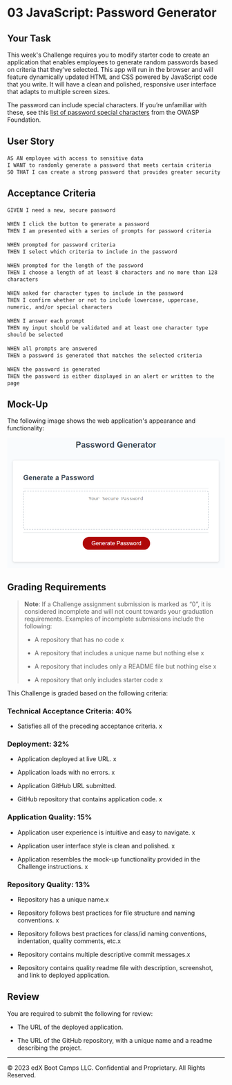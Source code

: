 # 03 JavaScript: Password Generator

## Your Task

This week's Challenge requires you to modify starter code to create an application that enables employees to generate random passwords based on criteria that they’ve selected. This app will run in the browser and will feature dynamically updated HTML and CSS powered by JavaScript code that you write. It will have a clean and polished, responsive user interface that adapts to multiple screen sizes.

The password can include special characters. If you’re unfamiliar with these, see this [list of password special characters](https://www.owasp.org/index.php/Password_special_characters) from the OWASP Foundation.

## User Story

```
AS AN employee with access to sensitive data
I WANT to randomly generate a password that meets certain criteria
SO THAT I can create a strong password that provides greater security
```

## Acceptance Criteria

```
GIVEN I need a new, secure password

WHEN I click the button to generate a password
THEN I am presented with a series of prompts for password criteria

WHEN prompted for password criteria
THEN I select which criteria to include in the password

WHEN prompted for the length of the password
THEN I choose a length of at least 8 characters and no more than 128 characters

WHEN asked for character types to include in the password
THEN I confirm whether or not to include lowercase, uppercase, numeric, and/or special characters

WHEN I answer each prompt
THEN my input should be validated and at least one character type should be selected

WHEN all prompts are answered
THEN a password is generated that matches the selected criteria

WHEN the password is generated
THEN the password is either displayed in an alert or written to the page
```

## Mock-Up

The following image shows the web application's appearance and functionality:

![The Password Generator application displays a red button to "Generate Password".](./Assets/03-javascript-homework-demo.png)

## Grading Requirements

> **Note**: If a Challenge assignment submission is marked as “0”, it is considered incomplete and will not count towards your graduation requirements. Examples of incomplete submissions include the following:
>
> * A repository that has no code x
>
> * A repository that includes a unique name but nothing else x
>
> * A repository that includes only a README file but nothing else x
>
> * A repository that only includes starter code x

This Challenge is graded based on the following criteria: 

### Technical Acceptance Criteria: 40%

* Satisfies all of the preceding acceptance criteria. x

### Deployment: 32%

* Application deployed at live URL. x

* Application loads with no errors. x

* Application GitHub URL submitted. 

* GitHub repository that contains application code. x

### Application Quality: 15%

* Application user experience is intuitive and easy to navigate. x

* Application user interface style is clean and polished. x

* Application resembles the mock-up functionality provided in the Challenge instructions. x

### Repository Quality: 13%

* Repository has a unique name.x

* Repository follows best practices for file structure and naming conventions. x

* Repository follows best practices for class/id naming conventions, indentation, quality comments, etc.x

* Repository contains multiple descriptive commit messages.x

* Repository contains quality readme file with description, screenshot, and link to deployed application.  

## Review

You are required to submit the following for review:

* The URL of the deployed application.

* The URL of the GitHub repository, with a unique name and a readme describing the project.

- - -
© 2023 edX Boot Camps LLC. Confidential and Proprietary. All Rights Reserved.
